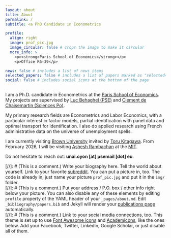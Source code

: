 ```yaml
---
layout: about
title: About
permalink: /
subtitle: <a PhD Candidate in Econometrics

profile:
  align: right
  image: prof_pic.jpg
  image_circular: false # crops the image to make it circular
  more_info: >
    <p><strong>Paris School of Economics</strong></p>
    <p>Office R6-39</p>

news: false # includes a list of news items
selected_papers: false # includes a list of papers marked as "selected={true}"
social: false # includes social icons at the bottom of the page
---
```

I am a Ph.D. candidate in Econometrics at the [Paris School of Economics](https://www.parisschoolofeconomics.eu/). My projects are supervised by [Luc Behaghel (PSE)](https://www.parisschoolofeconomics.com/behaghel-luc/behaghel.htm) and [Clément de Chaisemartin (Sciences Po)](https://sites.google.com/site/clementdechaisemartin/).

My primary research fields are Econometrics and Labor Economics, with a particular interest in factor models, partial identification with panel data and optimal transport for identification. I also do applied research using French administrative data on the universe of unemployment spells.

I am currently visiting [Brown University](https://economics.brown.edu/) invited by [Toru Kitagawa](https://sites.google.com/brown.edu/torukitagawa). From February 2026, I will be visiting [Ashesh Rambachan](https://economics.mit.edu/people/faculty/ashesh-rambachan) at the [MIT](https://economics.mit.edu/).

Do not hesitate to reach out: **unai.oyon [at] psemail [dot] eu**.

[//]: # (This is a comment.) Write your biography here. Tell the world about yourself. Link to your favorite [subreddit](http://reddit.com). You can put a picture in, too. The code is already in, just name your picture `prof_pic.jpg` and put it in the `img/` folder.  
[//]: # (This is a comment.) Put your address / P.O. box / other info right below your picture. You can also disable any of these elements by editing `profile` property of the YAML header of your `_pages/about.md`. Edit `_bibliography/papers.bib` and Jekyll will render your [publications page](/al-folio/publications/) automatically.  
[//]: # (This is a comment.) Link to your social media connections, too. This theme is set up to use [Font Awesome icons](https://fontawesome.com/) and [Academicons](https://jpswalsh.github.io/academicons/), like the ones below. Add your Facebook, Twitter, LinkedIn, Google Scholar, or just disable all of them.  
